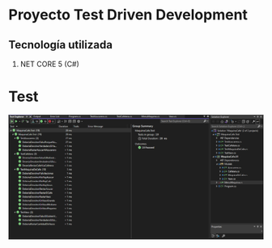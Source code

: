 # Proyecto Test Driven Development

## Tecnología utilizada
1) NET CORE 5 (C#)

# Test
![N|Solid](https://raw.githubusercontent.com/Erinxon/Proyecto-Final-Test-Driven-Development/master/Test.png)
